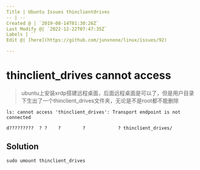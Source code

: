 ```yaml
---
Title | Ubuntu Issues thinclientdrives
-- | --
Created @ | `2019-08-14T01:30:26Z`
Last Modify @| `2022-12-22T07:47:35Z`
Labels | ``
Edit @| [here](https://github.com/junxnone/linux/issues/92)

---
```

# thinclient_drives cannot access

> ubuntu上安装xrdp搭建远程桌面，后面远程桌面是可以了，但是用户目录下生出了一个thinclient_drives文件夹，无论是不是root都不能删除

```
ls: cannot access 'thinclient_drives': Transport endpoint is not connected

d?????????  ? ?    ?        ?            ? thinclient_drives/
```
## Solution

```
sudo umount thinclient_drives
```
